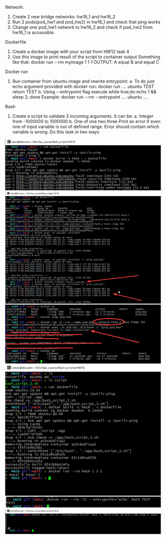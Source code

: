   
  Network:
1.	Create 2 new bridge networks: hw16_1 and hw16_2
2.	Run 2 pods(pod_hw1 and pod_hw2) in hw16_1  and check that ping works
3.	Change one pod_hw1 network to hw16_2 and check if pod_hw2 from hw16_1 is accessible.
  
  Dockerfile
1.	Create a docker image with your script from HW12 task 4
2.	Use this image to print result of the script to container output
Something like that: docker run --rm myimage 1 1 1 OUTPUT: A equal B and equal C

  Docker run
1.	Run container from ubuntu image and rewrite entrypoint:
  a.	To do just echo argument provided with docker run: docker run  …. ubuntu TEST return TEST
  b.	Using --entrypoint flag execute while true;do echo 1 && sleep 2; done
      Example: docker run --rm --entrypoint …. ubuntu ….

  Bash
1.	Create a script to validate 3 incoming arguments. It can be:
    a.	Integer from -1000000 to 1000000
    b.	One of one two three
  Print an error if even one of input variable is out of defined range. Error should contain which variable is wrong.
  Do this task in two ways

![hw16p1_1](https://github.com/Engelko/DevOps_course/blob/HW16/Bash_scripts/HW16/hw16p1_1.png)
![hw16p1_2](https://github.com/Engelko/DevOps_course/blob/HW16/Bash_scripts/HW16/hw16p1_2.png)
![hw16p1_3](https://github.com/Engelko/DevOps_course/blob/HW16/Bash_scripts/HW16/hw16p1_3.png)
![hw16p2](https://github.com/Engelko/DevOps_course/blob/HW16/Bash_scripts/HW16/hw16p2.png)
![hw16p3_1](https://github.com/Engelko/DevOps_course/blob/HW16/Bash_scripts/HW16/hw16p3_1.png)
![hw16p3_1](https://github.com/Engelko/DevOps_course/blob/HW16/Bash_scripts/HW16/hw16p3_2.png)
